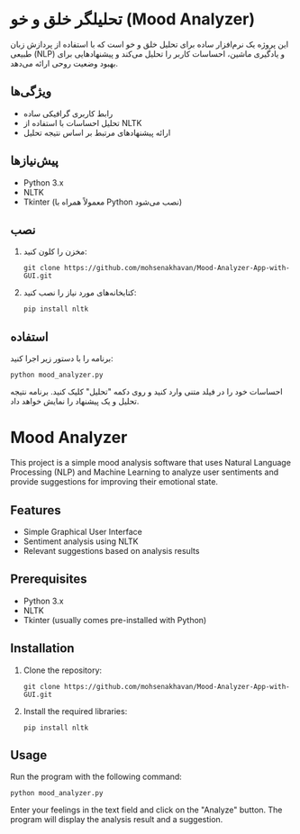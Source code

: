 # تحلیلگر خلق و خو (Mood Analyzer)

این پروژه یک نرم‌افزار ساده برای تحلیل خلق و خو است که با استفاده از پردازش زبان طبیعی (NLP) و یادگیری ماشین، احساسات کاربر را تحلیل می‌کند و پیشنهادهایی برای بهبود وضعیت روحی ارائه می‌دهد.

## ویژگی‌ها

- رابط کاربری گرافیکی ساده
- تحلیل احساسات با استفاده از NLTK
- ارائه پیشنهادهای مرتبط بر اساس نتیجه تحلیل

## پیش‌نیازها

- Python 3.x
- NLTK
- Tkinter (معمولاً همراه با Python نصب می‌شود)

## نصب

1. مخزن را کلون کنید:
   ```
   git clone https://github.com/mohsenakhavan/Mood-Analyzer-App-with-GUI.git
   ```

3. کتابخانه‌های مورد نیاز را نصب کنید:
   ```
   pip install nltk
   ```

## استفاده

برنامه را با دستور زیر اجرا کنید:

```
python mood_analyzer.py
```

احساسات خود را در فیلد متنی وارد کنید و روی دکمه "تحلیل" کلیک کنید. برنامه نتیجه تحلیل و یک پیشنهاد را نمایش خواهد داد.




# Mood Analyzer

This project is a simple mood analysis software that uses Natural Language Processing (NLP) and Machine Learning to analyze user sentiments and provide suggestions for improving their emotional state.

## Features

- Simple Graphical User Interface
- Sentiment analysis using NLTK
- Relevant suggestions based on analysis results

## Prerequisites

- Python 3.x
- NLTK
- Tkinter (usually comes pre-installed with Python)

## Installation

1. Clone the repository:
   ```
   git clone https://github.com/mohsenakhavan/Mood-Analyzer-App-with-GUI.git
   ```

3. Install the required libraries:
   ```
   pip install nltk
   ```

## Usage

Run the program with the following command:

```
python mood_analyzer.py
```

Enter your feelings in the text field and click on the "Analyze" button. The program will display the analysis result and a suggestion.


